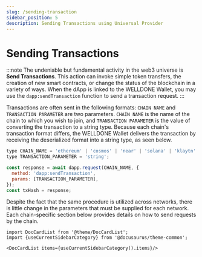 ```yaml
---
slug: /sending-transaction
sidebar_position: 5
description: Sending Transactions using Universal Provider
---
```


# Sending Transactions

:::note
The undeniable but fundamental activity in the web3 universe is **Send Transactions**. This action can invoke simple token transfers, the creation of new smart contracts, or change the status of the blockchain in a variety of ways. When the dApp is linked to the WELLDONE Wallet, you may use the `dapp:sendTransaction` function to send a transaction request.
:::

Transactions are often sent in the following formats: `CHAIN NAME` and `TRANSACTION PARAMETER` are two parameters. `CHAIN NAME` is the name of the chain to which you wish to join, and `TRANSACTION PARAMETER` is the value of converting the transaction to a string type. Because each chain's transaction format differs, the WELLDONE Wallet delivers the transaction by receiving the deserialized format into a string type, as seen below.

```javascript
type CHAIN_NAME = 'ethereum' | 'cosmos' | 'near' | 'solana' | 'klaytn' | 'celo' | 'neon' | 'juno';
type TRANSACTION_PARAMETER = 'string';

const response = await dapp.request(CHAIN_NAME, {
  method: 'dapp:sendTransaction',
  params: [TRANSACTION_PARAMETER],
});
const txHash = response;
```

Despite the fact that the same procedure is utilized across networks, there is little change in the parameters that must be supplied for each network. Each chain-specific section below provides details on how to send requests by the chain.

```mdx-code-block
import DocCardList from '@theme/DocCardList';
import {useCurrentSidebarCategory} from '@docusaurus/theme-common';

<DocCardList items={useCurrentSidebarCategory().items}/>
```
